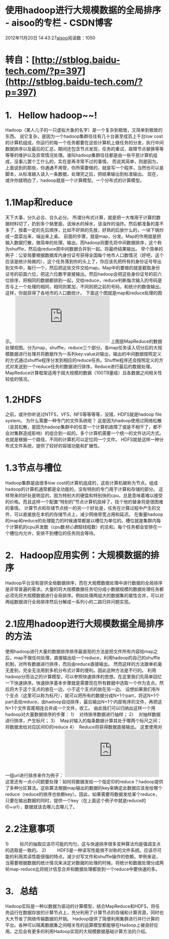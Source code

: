 # 使用hadoop进行大规模数据的全局排序 - aisoo的专栏 - CSDN博客
2012年11月20日 14:43:27[aisoo](https://me.csdn.net/aisoo)阅读数：1050
# 转自：[http://stblog.baidu-tech.com/?p=397](http://stblog.baidu-tech.com/?p=397)
# 1.   Hellow hadoop~~!
Hadoop（某人儿子的一只虚拟大象的名字）是一个复杂到极致，又简单到极致的东西。
说它复杂，是因为一个hadoop集群往往有几十台甚至成百上千台low cost的计算机组成，你运行的每一个任务都要在这些计算机上做任务的分发，执行中间数据排序以及最后的汇总，期间还包含节点发现，任务的重试，故障节点替换等等等等的维护以及异常情况处理。谁叫hadoop集群往往都是由一些平民计算机组成，没事儿罢个工什么的，实在是再寻常不过的事情。
而说其简单，则是因为，上面说到的那些，你通通不用管，你所需要做的，就是写一个程序，当然也可以是脚本，从标准输入读入一条数据，处理完之后，把结果输出到标准输出。
现在，或许你就明白了，hadoop就是一个计算模型。一个分布式的计算模型。
# 1.1Map和reduce
天下大事，分久必合、合久必分。
所谓分布式计算，就是把一大堆用于计算的数据材料切了，扔到多个锅里面，该焯水的焯水，该油炸的油炸。然后都准备的差不多了，按着一定的先后顺序，比如不好熟的先放，好熟的后放什么的，一块下锅炒成一盘菜出来，端出来上桌。
前面的步骤，就是map，分发。Map的作用就是把输入数据打散，做简单的处理，输出。而hadoop则要先将中间数据排序，这个称为shuffle，然后由reduce把中间数据合并到一起。将最终结果输出。
举个简单的例子：公安局要根据数据库内身份证号获得全国每个地市人口数情况（好吧，这个应该是统计局做的），这个任务落到你的头上了，你应该先把所有的身份证号导出到文件中，每行一个，然后把这些文件交给map。Map中的要做的就是截取身份证号的前面六位，把这六位数字直接输出。然后hadoop会把这些身份证号的前六位排序，把相同的数据都排到一起，交给reduce，reduce判断每次输入的号码是否与上一个处理的相同，相同则累加，不同则把之前的号码，和统计的数值输出。这样，你就获得了各地市的人口数统计。
下面这个图就是map和reduce处理的图示。
![](http://stblog.baidu-tech.com/wp-content/uploads/wp-display-data.php?filename=11304573729.jpg&type=image%2Fjpeg&width=495&height=471)
上图是MapReduce的数据处理视图。分为map，shuffle，reduce三个部分。各map任务读入切分后的大规模数据进行处理并将数据作为一系列key:value对输出，输出的中间数据按照定义的方式通过shuffle程序分发到相应的reduce任务。Shuffle程序还会按照定义的方式对发送到一个reduce任务的数据进行排序。Reduce进行最后的数据处理。
MapReduce计算框架适用于超大规模的数据（100TB量级）且各数据之间相关性较低的情况。
# 1.2HDFS
之前，或许你听说过NTFS，VFS，NFS等等等等，没错，HDFS就是hadoop file system。
为什么需要一种专门的文件系统呢？
这是因为hadoop使用过网络松散（说其松散，是因为hadoop集群中的任意一个计算机故障了或是不相干了，都不会对集群造成影响）的组合到一起的。多个计算机需要一个统一的文件访问方式。也就是根据一个路径，不同的计算机可以定位同一个文件。
HDFS就是这样一种分布式文件系统，提供了较好的容错功能和扩展性。
# 1.3节点与槽位
Hadoop集群是由很多low cost的计算机组成的，这些计算机被称为节点。组成hadoop的计算机通常都是全功能的，没有特别的专门用于计算和存储的部分。
这样带来的好处是明显的，因为特别大的硬盘和特别快的cpu，总是意味着难以接受的价格。而且这样一个配置“特别的”节点计算机挂掉了，找个他的替身将是很困难的事情。
计算节点和存储节点统一的另一个好处是，任务在计算过程中产生的文件，可以直接放在本机的存储节点上，减少网络带宽占用和延迟。
在衡量hadoop的map和reduce的处理能力的时候通常都是以槽位为单位的。槽位就是集群内每个计算机的cpu并发数（cpu数*核心数*超线程数）的总和。每个任务都会安排在一个槽位内允许，安排不到槽位的任务则会等待。
# 2.   Hadoop应用实例：大规模数据的排序
Hadoop平台没有提供全局数据排序，而在大规模数据处理中进行数据的全局排序是非常普遍的需求。大量的将大规模数据任务切分成小数据规模的数据处理任务都必须先将大规模数据进行全局排序。例如处理两组大的数据集的属性合并，可以对两组数据进行全局排序然后分解成一系列小的二路归并问题实现。
# 2.1应用hadoop进行大规模数据全局排序的方法
使用hadoop进行大量的数据排序排序最直观的方法是把文件所有内容给map之后，map不做任何处理，直接输出给一个reduce，利用hadoop的自己的shuffle机制，对所有数据进行排序，而后由reduce直接输出。
然而这样的方法跟单机毫无差别，完全无法用到多机分布式计算的便利。因此这种方法是不行的。
利用hadoop分而治之的计算模型，可以参照快速排序的思想。在这里我们先简单回忆一下快速排序。快速排序基本步骤就是需要现在所有数据中选取一个作为支点。然后将大于这个支点的放在一边，小于这个支点的放在另一边。
设想如果我们有N个支点（这里可以称为标尺），就可以把所有的数据分成N+1个part，将这N+1个part丢给reduce，由hadoop自动排序，最后输出N+1个内部有序的文件，再把这N+1个文件首尾相连合并成一个文件，收工。
由此我们可以归纳出这样一个用hadoop对大量数据排序的步骤：
1）  对待排序数据进行抽样；
2）  对抽样数据进行排序，产生标尺；
3）  Map对输入的每条数据计算其处于哪两个标尺之间；将数据发给对应区间ID的reduce
4）  Reduce将获得数据直接输出。
这里使用对一组url进行排序来作为例子：
![](http://stblog.baidu-tech.com/wp-content/uploads/wp-display-data.php?filename=21304573769.jpg&type=image%2Fjpeg&width=480&height=274)
这里还有一点小问题要处理：如何将数据发给一个指定ID的reduce？hadoop提供了多种分区算法。这些算法根据map输出的数据的key来确定此数据应该发给哪个reduce（reduce的排序也依赖key）。因此，如果需要将数据发给某个reduce，只要在输出数据的同时，提供一个key（在上面这个例子中就是reduce的ID+url），数据就该去哪儿去哪儿了。
# 2.2注意事项
1)         标尺的抽取应该尽可能的均匀，这与快速排序很多变种算法均是强调支点的选取是一致的。
2)         HDFS是一种读写性能很不对称的文件系统。应该尽可能的利用其读性能很强的特点。减少对写文件和shuffle操作的依赖。举例来说，当需要根据数据的统计情况来决定对数据的处理的时候。将统计和数据处理分成两轮map-reduce比将统计信息合并和数据处理都放到一个reduce中要快速的多。
# 3.   总结
Hadoop实际是一种以数据为驱动的计算模型，结合MapReduce和HDFS，将任务运行在数据存放的计算节点上，充分利用了计算节点的存储和计算资源，同时也大大节省了网络传输数据的开销。
Hadoop提供了简便利用集群进行并行计算的平台。各种可以隔离数据集之间相关性的运算模型都能够在Hadoop上被良好应用。之后会有更多的利用Hadoop实现的大规模数据基础计算方法的介绍。
